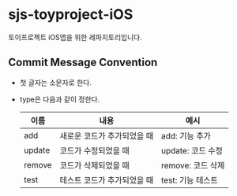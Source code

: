# sjs-toyproject-iOS

토이프로젝트 iOS앱을 위한 레파지토리입니다.

## Commit Message Convention

- 첫 글자는 소문자로 한다.
- type은 다음과 같이 정한다.

  |이름|내용|예시|
  |---|---|---|
  |add|새로운 코드가 추가되었을 때|add: 기능 추가
  |update|코드가 수정되었을 때|update: 코드 수정
  |remove|코드가 삭제되었을 때|remove: 코드 삭제
  |test|테스트 코드가 추가되었을 때|test: 기능 테스트
